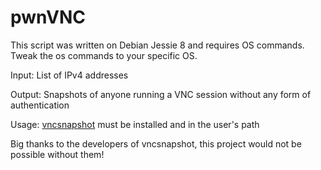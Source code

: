 # pwnVNC
This script was written on Debian Jessie 8 and requires OS commands. Tweak the os commands to your specific OS.

Input: List of IPv4 addresses

Output: Snapshots of anyone running a VNC session without any form of authentication

Usage:  <a href= "https://github.com/shamun/vncsnapshot">vncsnapshot</a> must be installed and in the user's path

Big thanks to the developers of vncsnapshot, this project would not be possible without them!


